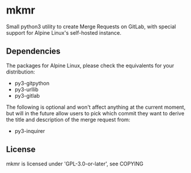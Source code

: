 # mkmr

Small python3 utility to create Merge Requests on GitLab, with special support for Alpine Linux's self-hosted instance.

## Dependencies

The packages for Alpine Linux, please check the equivalents for your distribution:

* py3-gitpython
* py3-urllib
* py3-gitlab

The following is optional and won't affect anything at the current moment, but will in the future allow users to pick which commit they want to derive the title and description of the merge request from:

* py3-inquirer

## License

mkmr is licensed under 'GPL-3.0-or-later', see COPYING
